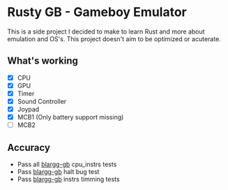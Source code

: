 # Rusty GB - Gameboy Emulator
This is a side project I decided to make to learn Rust and more about emulation and OS's. This project doesn't aim to be optimized or acuterate.
## What's working
- [X] CPU
- [X] GPU
- [X] Timer
- [X] Sound Controller
- [X] Joypad
- [X] MCB1 (Only battery support missing)
- [ ] MCB2

## Accuracy 
* Pass all [blargg-gb](https://gbdev.gg8.se/files/roms/blargg-gb-tests/) cpu_instrs tests
* Pass [blargg-gb](https://gbdev.gg8.se/files/roms/blargg-gb-tests/) halt bug test
* Pass [blargg-gb](https://gbdev.gg8.se/files/roms/blargg-gb-tests/) instrs timming tests
